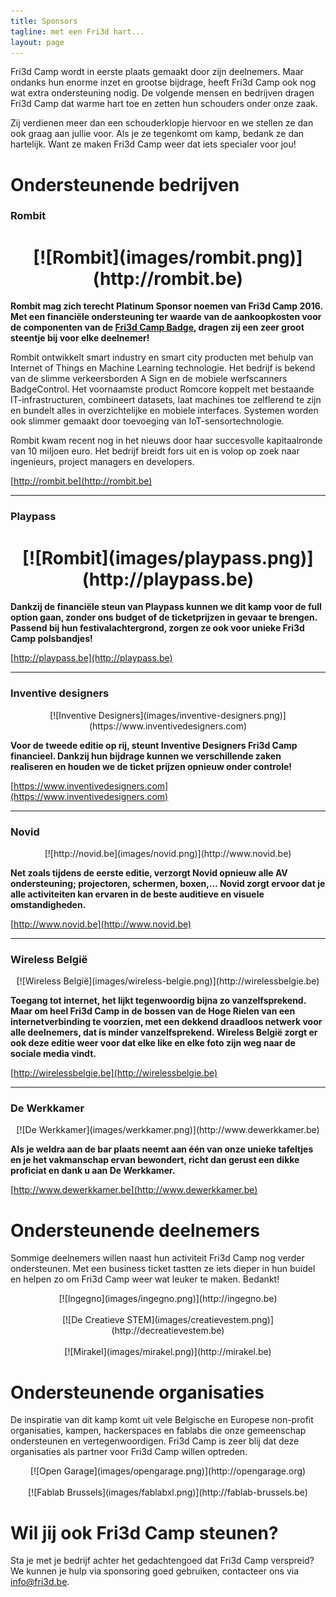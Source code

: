 ```yaml
---
title: Sponsors
tagline: met een Fri3d hart...
layout: page
---
```


Fri3d Camp wordt in eerste plaats gemaakt door zijn deelnemers. Maar ondanks
hun enorme inzet en grootse bijdrage, heeft Fri3d Camp ook nog wat extra
ondersteuning nodig. De volgende mensen en bedrijven dragen Fri3d Camp dat
warme hart toe en zetten hun schouders onder onze zaak.

Zij verdienen meer dan een schouderklopje hiervoor en we stellen ze dan ook
graag aan jullie voor. Als je ze tegenkomt om kamp, bedank ze dan hartelijk.
Want ze maken Fri3d Camp weer dat iets specialer voor jou!

# Ondersteunende bedrijven

<h3 class="anchor"><a name="rombit"></a>Rombit</h3>

<h1 align="center" markdown="1">[![Rombit](images/rombit.png)](http://rombit.be)</h1>

**Rombit mag zich terecht Platinum Sponsor noemen van Fri3d Camp 2016. Met een financiële ondersteuning ter waarde van de aankoopkosten voor de componenten van de [Fri3d Camp Badge](https://github.com/Fri3dCamp/badge), dragen zij een zeer groot steentje bij voor elke deelnemer!**

Rombit ontwikkelt smart industry en smart city producten met behulp van Internet of Things en Machine Learning technologie. Het bedrijf is bekend van de slimme verkeersborden A Sign en de mobiele werfscanners BadgeControl. Het voornaamste product Romcore koppelt met bestaande IT-infrastructuren, combineert datasets, laat machines toe zelflerend te zijn en bundelt alles in overzichtelijke en mobiele interfaces. Systemen worden ook slimmer gemaakt door toevoeging van IoT-sensortechnologie. 

Rombit kwam recent nog in het nieuws door haar succesvolle kapitaalronde van 10 miljoen euro. Het bedrijf breidt fors uit en is volop op zoek naar ingenieurs, project managers en developers.

[http://rombit.be](http://rombit.be)

<hr/>

<h3 class="anchor"><a name="playpass"></a>Playpass</h3>

<h1 align="center" markdown="1">[![Rombit](images/playpass.png)](http://playpass.be)</h1>

**Dankzij de financiële steun van Playpass kunnen we dit kamp voor de full option gaan, zonder ons budget of de ticketprijzen in gevaar te brengen. Passend bij hun festivalachtergrond, zorgen ze ook voor unieke Fri3d Camp polsbandjes!**

[http://playpass.be](http://playpass.be)

<hr/>

<h3 class="anchor"><a name="inventive"></a>Inventive designers</h3>

<p align="center" markdown="1">[![Inventive Designers](images/inventive-designers.png)](https://www.inventivedesigners.com)</p>

**Voor de tweede editie op rij, steunt Inventive Designers Fri3d Camp financieel. Dankzij hun bijdrage kunnen we verschillende zaken realiseren en houden we de ticket prijzen opnieuw onder controle!**

[https://www.inventivedesigners.com](https://www.inventivedesigners.com)

<hr/>

<h3 class="anchor"><a name="novid"></a>Novid</h3>

<p align="center" markdown="1">[![http://novid.be](images/novid.png)](http://www.novid.be)</p>

**Net zoals tijdens de eerste editie, verzorgt Novid opnieuw alle AV ondersteuning; projectoren, schermen, boxen,... Novid zorgt ervoor dat je alle activiteiten kan ervaren in de beste auditieve en visuele omstandigheden.**

[http://www.novid.be](http://www.novid.be)

<hr/>

<h3 class="anchor"><a name="wireless"></a>Wireless België</h3>

<p align="center" markdown="1">[![Wireless België](images/wireless-belgie.png)](http://wirelessbelgie.be)</p>

**Toegang tot internet, het lijkt tegenwoordig bijna zo vanzelfsprekend. Maar om heel Fri3d Camp in de bossen van de Hoge Rielen van een internetverbinding te voorzien, met een  dekkend draadloos netwerk voor alle deelnemers, dat is minder vanzelfsprekend. Wireless België zorgt er ook deze editie weer voor dat elke like en elke foto zijn weg naar de sociale media vindt.**

[http://wirelessbelgie.be](http://wirelessbelgie.be)

<hr/>

<h3 class="anchor"><a name="werkkamer"></a>De Werkkamer</h3>

<p align="center" markdown="1">[![De Werkkamer](images/werkkamer.png)](http://www.dewerkkamer.be)</p>

**Als je weldra aan de bar plaats neemt aan &eacute;&eacute;n van onze unieke tafeltjes en je het vakmanschap ervan bewondert, richt dan gerust een dikke proficiat en dank u aan De Werkkamer.**

[http://www.dewerkkamer.be](http://www.dewerkkamer.be)

# Ondersteunende deelnemers

Sommige deelnemers willen naast hun activiteit Fri3d Camp nog verder ondersteunen. Met een business ticket tastten ze iets dieper in hun buidel en helpen zo om Fri3d Camp weer wat leuker te maken. Bedankt!

<p align="center" markdown="1">
  [![Ingegno](images/ingegno.png)](http://ingegno.be)
  <br><br>
  [![De Creatieve STEM](images/creatievestem.png)](http://decreatievestem.be)
  <br><br>
  [![Mirakel](images/mirakel.png)](http://mirakel.be)
</p>

# Ondersteunende organisaties

De inspiratie van dit kamp komt uit vele Belgische en Europese non-profit organisaties, kampen, hackerspaces en fablabs die onze gemeenschap ondersteunen en vertegenwoordigen. Fri3d Camp is zeer blij dat deze organisaties als partner voor Fri3d Camp willen optreden.

<p align="center" markdown="1">
  [![Open Garage](images/opengarage.png)](http://opengarage.org)
  <br><br>
  [![Fablab Brussels](images/fablabxl.png)](http://fablab-brussels.be)
</p>

# Wil jij ook Fri3d Camp steunen?

Sta je met je bedrijf achter het gedachtengoed dat Fri3d Camp verspreid? We kunnen je hulp via sponsoring goed gebruiken, contacteer ons via <a href="mailto:info@fri3d.be">info@fri3d.be</a>.